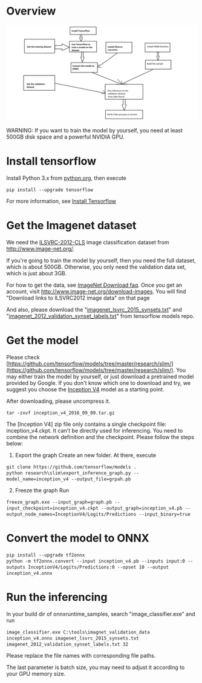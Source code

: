 # Overview



![taskflow](taskflow.png)

WARNING: If you want to train the model by yourself, you need at least 500GB disk space and a powerful NVIDIA GPU.

# Install tensorflow
Install Python 3.x from [python.org](https://www.python.org/), then execute
```
pip install --upgrade tensorflow
```
For more information, see [Install Tensorflow](https://www.tensorflow.org/install)

# Get the Imagenet dataset
We need the [ILSVRC-2012-CLS](http://www.image-net.org/challenges/LSVRC/2012/) image classification dataset from http://www.image-net.org/.

If you're going to train the model by yourself, then you need the full dataset, which is about 500GB. Otherwise, you only need the 
validation data set, which is just about 3GB.

For how to get the data, see [ImageNet Download faq](http://image-net.org/download-faq). Once you get an account, visit http://www.image-net.org/download-images. You will find "Download links to ILSVRC2012 image data" on that page

And also, please download the "[imagenet_lsvrc_2015_synsets.txt](https://raw.githubusercontent.com/tensorflow/models/master/research/slim/datasets/imagenet_lsvrc_2015_synsets.txt)" and "[imagenet_2012_validation_synset_labels.txt](https://raw.githubusercontent.com/tensorflow/models/master/research/slim/datasets/imagenet_2012_validation_synset_labels.txt)" from tensorflow models repo.

# Get the model
Please check [https://github.com/tensorflow/models/tree/master/research/slim/](https://github.com/tensorflow/models/tree/master/research/slim/).
You may either train the model by yourself, or just download a pretrained model provided by Google. 
If you don't know which one to download and try, we suggest you choose the [Inception V4](http://download.tensorflow.org/models/inception_v4_2016_09_09.tar.gz) model as a starting point.

After downloading, please uncompress it.
```
tar -zxvf inception_v4_2016_09_09.tar.gz
```

The [Inception V4] zip file only contains a single checkpoint file: inception_v4.ckpt. It can't be directly used for inferencing. 
You need to combine the network definition and the checkpoint. Please follow the steps below:

1. Export the graph
Create an new folder. At there, execute
```
git clone https://github.com/tensorflow/models .
python research\slim\export_inference_graph.py --model_name=inception_v4 --output_file=grpah.pb
```

2. Freeze the graph
Run
```
freeze_graph.exe --input_graph=graph.pb --input_checkpoint=inception_v4.ckpt --output_graph=inception_v4.pb --output_node_names=InceptionV4/Logits/Predictions --input_binary=true
```

# Convert the model to ONNX

```
pip install --upgrade tf2onnx 
python -m tf2onnx.convert --input inception_v4.pb --inputs input:0 --outputs InceptionV4/Logits/Predictions:0 --opset 10 --output inception_v4.onnx
```

# Run the inferencing 
In your build dir of onnxruntime_samples, search "image_classifier.exe" and run 
```
image_classifier.exe C:\tools\imagnet_validation_data inception_v4.onnx imagenet_lsvrc_2015_synsets.txt imagenet_2012_validation_synset_labels.txt 32
```
Please replace the file names with corresponding file paths.

The last parameter is batch size, you may need to adjust it according to your GPU memory size.
